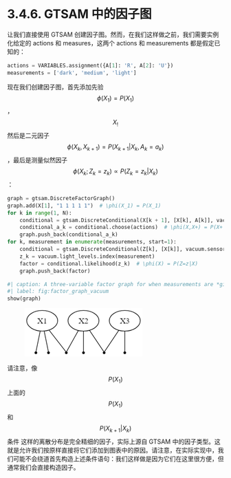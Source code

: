 # 3.4.6. GTSAM 中的因子图

让我们直接使用 GTSAM 创建因子图。然而，在我们这样做之前，我们需要实例化给定的 actions 和 measures，这两个 actions 和 measurements 都是假定已知的：

```python
actions = VARIABLES.assignment({A[1]: 'R', A[2]: 'U'})
measurements = ['dark', 'medium', 'light']
```

现在我们创建因子图，首先添加先验$$\phi(X_1)=P(X_1)$$
，$$X_!$$
然后是二元因子$$\phi(X_k,X_{k+1})=P(X_{k+1}|X_k,A_k=a_k)$$
，最后是测量似然因子$$\phi(X_k;Z_k=z_k)  \propto  P(Z_k =z_k|X_k)$$
：

```python
graph = gtsam.DiscreteFactorGraph()
graph.add(X[1], "1 1 1 1 1")  # \phi(X_1) = P(X_1)
for k in range(1, N):
    conditional = gtsam.DiscreteConditional(X[k + 1], [X[k], A[k]], vacuum.action_spec)
    conditional_a_k = conditional.choose(actions)  # \phi(X,X+) = P(X+|X,A=a)
    graph.push_back(conditional_a_k)
for k, measurement in enumerate(measurements, start=1):
    conditional = gtsam.DiscreteConditional(Z[k], [X[k]], vacuum.sensor_spec)
    z_k = vacuum.light_levels.index(measurement)
    factor = conditional.likelihood(z_k)  # \phi(X) = P(Z=z|X)
    graph.push_back(factor)
```

```python
#| caption: A three-variable factor graph for when measurements are *given*
#| label: fig:factor_graph_vacuum
show(graph)
```

<figure><img src="../../.gitbook/assets/image (1) (1) (1) (1).png" alt=""><figcaption></figcaption></figure>

请注意，像$$P(X_1)$$
上面的$$P(X_1)$$和 $$P(X_{k+1}|X_k)$$条件
这样的离散分布是完全精细的因子，实际上源自 GTSAM 中的因子类型。这就是允许我们按原样直接将它们添加到图表中的原因。请注意，在实际实现中，我们可能不会绕道首先构造上述条件语句：我们这样做是因为它们在这里很方便，但通常我们会直接构造因子。
